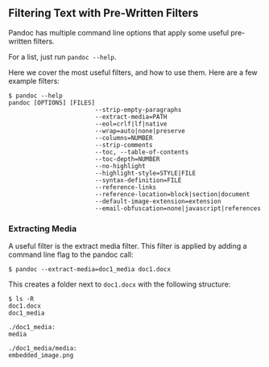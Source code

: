 ## Filtering Text with Pre-Written Filters

Pandoc has multiple command line options that 
apply some useful pre-written filters.

For a list, just run `pandoc --help`.

Here we cover the most useful filters, and how to use them.
Here are a few example filters:

```
$ pandoc --help
pandoc [OPTIONS] [FILES]
                        --strip-empty-paragraphs
                        --extract-media=PATH
                        --eol=crlf|lf|native
                        --wrap=auto|none|preserve
                        --columns=NUMBER
                        --strip-comments
                        --toc, --table-of-contents
                        --toc-depth=NUMBER
                        --no-highlight
                        --highlight-style=STYLE|FILE
                        --syntax-definition=FILE
                        --reference-links
                        --reference-location=block|section|document
                        --default-image-extension=extension
                        --email-obfuscation=none|javascript|references
```


### Extracting Media

A useful filter is the extract media filter.
This filter is applied by adding a command line
flag to the pandoc call:

```plain
$ pandoc --extract-media=doc1_media doc1.docx
```

This creates a folder next to `doc1.docx` 
with the following structure:

```plain
$ ls -R
doc1.docx
doc1_media

./doc1_media:
media

./doc1_media/media:
embedded_image.png
```

